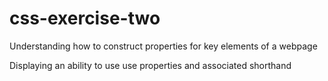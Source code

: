 # css-exercise-two

Understanding how to construct properties for key elements of a webpage

Displaying an ability to use use properties and associated shorthand
